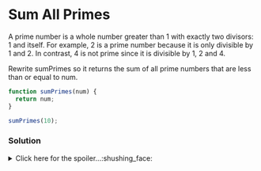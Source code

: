 # Sum All Primes
A prime number is a whole number greater than 1 with exactly two divisors: 1 and itself. For example, 2 is a prime number because it is only divisible by 1 and 2. In contrast, 4 is not prime since it is divisible by 1, 2 and 4.

Rewrite sumPrimes so it returns the sum of all prime numbers that are less than or equal to num.

```javascript
function sumPrimes(num) {
  return num;
}

sumPrimes(10);
```

### Solution

<details>
  <summary>Click here for the spoiler...:shushing_face:</summary>
  
  
```javascript
function sumPrimes(num) {
  let primes = [];
  for (let i = 2; i <= num; i++) {
    if (primes.every((val) => i % val != 0))
      primes.push(i);
  } 
  return primes.reduce((sum, prime) => sum + prime, 0)
}

sumPrimes(10); // returns 17
```
</details>
